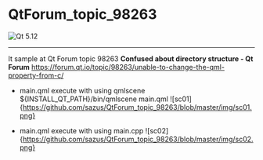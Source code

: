 ﻿# QtForum_topic_98263
![Qt 5.12](https://img.shields.io/badge/Qt-5.12-brightgreen.svg)

---

It sample at Qt Forum topic 98263
**Confused about directory structure - Qt Forum**
https://forum.qt.io/topic/98263/unable-to-change-the-qml-property-from-c/

- main.qml execute with using qmlscene
${INSTALL_QT_PATH}/bin/qmlscene main.qml
![sc01]{https://github.com/sazus/QtForum_topic_98263/blob/master/img/sc01.png}

- main.qml execute with using main.cpp
![sc02]{https://github.com/sazus/QtForum_topic_98263/blob/master/img/sc02.png}

